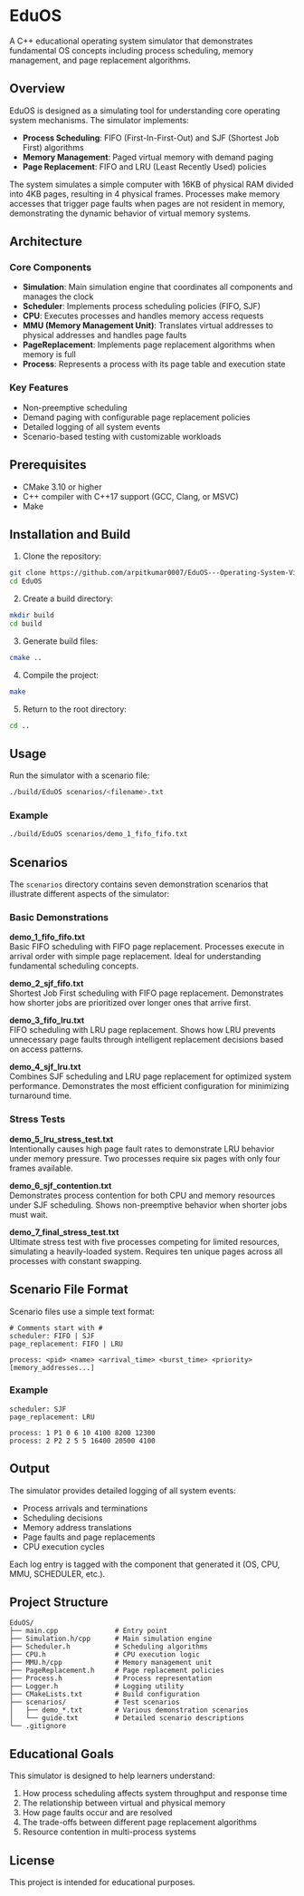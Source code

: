 # EduOS

A C++ educational operating system simulator that demonstrates fundamental OS concepts including process scheduling, memory management, and page replacement algorithms.

## Overview

EduOS is designed as a simulating tool for understanding core operating system mechanisms. The simulator implements:

- **Process Scheduling**: FIFO (First-In-First-Out) and SJF (Shortest Job First) algorithms
- **Memory Management**: Paged virtual memory with demand paging
- **Page Replacement**: FIFO and LRU (Least Recently Used) policies

The system simulates a simple computer with 16KB of physical RAM divided into 4KB pages, resulting in 4 physical frames. Processes make memory accesses that trigger page faults when pages are not resident in memory, demonstrating the dynamic behavior of virtual memory systems.

## Architecture

### Core Components

- **Simulation**: Main simulation engine that coordinates all components and manages the clock
- **Scheduler**: Implements process scheduling policies (FIFO, SJF)
- **CPU**: Executes processes and handles memory access requests
- **MMU (Memory Management Unit)**: Translates virtual addresses to physical addresses and handles page faults
- **PageReplacement**: Implements page replacement algorithms when memory is full
- **Process**: Represents a process with its page table and execution state

### Key Features

- Non-preemptive scheduling
- Demand paging with configurable page replacement policies
- Detailed logging of all system events
- Scenario-based testing with customizable workloads

## Prerequisites

- CMake 3.10 or higher
- C++ compiler with C++17 support (GCC, Clang, or MSVC)
- Make

## Installation and Build

1. Clone the repository:
```bash
git clone https://github.com/arpitkumar0007/EduOS---Operating-System-Virtualization-Simulator.git
cd EduOS
```

2. Create a build directory:
```bash
mkdir build
cd build
```

3. Generate build files:
```bash
cmake ..
```

4. Compile the project:
```bash
make
```

5. Return to the root directory:
```bash
cd ..
```

## Usage

Run the simulator with a scenario file:

```bash
./build/EduOS scenarios/<filename>.txt
```

### Example

```bash
./build/EduOS scenarios/demo_1_fifo_fifo.txt
```

## Scenarios

The `scenarios` directory contains seven demonstration scenarios that illustrate different aspects of the simulator:

### Basic Demonstrations

**demo_1_fifo_fifo.txt**  
Basic FIFO scheduling with FIFO page replacement. Processes execute in arrival order with simple page replacement. Ideal for understanding fundamental scheduling concepts.

**demo_2_sjf_fifo.txt**  
Shortest Job First scheduling with FIFO page replacement. Demonstrates how shorter jobs are prioritized over longer ones that arrive first.

**demo_3_fifo_lru.txt**  
FIFO scheduling with LRU page replacement. Shows how LRU prevents unnecessary page faults through intelligent replacement decisions based on access patterns.

**demo_4_sjf_lru.txt**  
Combines SJF scheduling and LRU page replacement for optimized system performance. Demonstrates the most efficient configuration for minimizing turnaround time.

### Stress Tests

**demo_5_lru_stress_test.txt**  
Intentionally causes high page fault rates to demonstrate LRU behavior under memory pressure. Two processes require six pages with only four frames available.

**demo_6_sjf_contention.txt**  
Demonstrates process contention for both CPU and memory resources under SJF scheduling. Shows non-preemptive behavior when shorter jobs must wait.

**demo_7_final_stress_test.txt**  
Ultimate stress test with five processes competing for limited resources, simulating a heavily-loaded system. Requires ten unique pages across all processes with constant swapping.

## Scenario File Format

Scenario files use a simple text format:

```
# Comments start with #
scheduler: FIFO | SJF
page_replacement: FIFO | LRU

process: <pid> <name> <arrival_time> <burst_time> <priority> [memory_addresses...]
```

### Example

```
scheduler: SJF
page_replacement: LRU

process: 1 P1 0 6 10 4100 8200 12300
process: 2 P2 2 5 5 16400 20500 4100
```

## Output

The simulator provides detailed logging of all system events:

- Process arrivals and terminations
- Scheduling decisions
- Memory address translations
- Page faults and page replacements
- CPU execution cycles

Each log entry is tagged with the component that generated it (OS, CPU, MMU, SCHEDULER, etc.).

## Project Structure

```
EduOS/
├── main.cpp              # Entry point
├── Simulation.h/cpp      # Main simulation engine
├── Scheduler.h           # Scheduling algorithms
├── CPU.h                 # CPU execution logic
├── MMU.h/cpp             # Memory management unit
├── PageReplacement.h     # Page replacement policies
├── Process.h             # Process representation
├── Logger.h              # Logging utility
├── CMakeLists.txt        # Build configuration
├── scenarios/            # Test scenarios
│   ├── demo_*.txt        # Various demonstration scenarios
│   └── guide.txt         # Detailed scenario descriptions
└── .gitignore
```

## Educational Goals

This simulator is designed to help learners understand:

1. How process scheduling affects system throughput and response time
2. The relationship between virtual and physical memory
3. How page faults occur and are resolved
4. The trade-offs between different page replacement algorithms
5. Resource contention in multi-process systems

## License

This project is intended for educational purposes.
